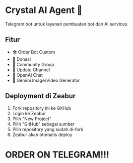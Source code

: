 # Crystal AI Agent 🤖

Telegram bot untuk layanan pembuatan bot dan AI services.

## Fitur
- 🛠️ Order Bot Custom
- 💖 Donasi
- 👥 Community Group
- 📢 Update Channel
- 🤖 OpenAI Chat
- 🎨 Gemini Image/Video Generator

## Deployment di Zeabur

1. Fork repository ini ke GitHub
2. Login ke Zeabur
3. Pilih "New Project"
4. Pilih "GitHub" sebagai sumber
5. Pilih repository yang sudah di-fork
6. Zeabur akan otomatis deploy

# ORDER ON TELEGRAM!!!
